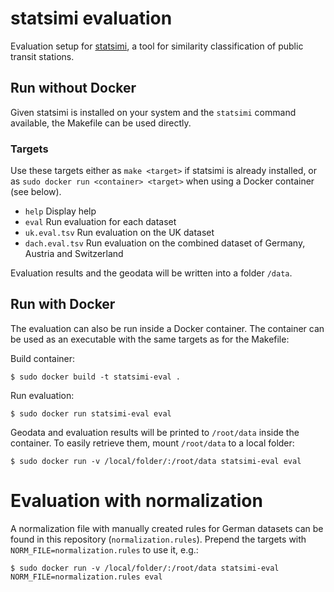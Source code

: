 # statsimi evaluation

Evaluation setup for [statsimi](https://github.com/ad-freiburg/statsimi), a tool for similarity classification of public transit stations.

## Run without Docker

Given statsimi is installed on your system and the ``statsimi`` command available, the Makefile can be used directly.

### Targets

Use these targets either as ``make <target>`` if statsimi is already installed, or as ``sudo docker run <container> <target>`` when using a Docker container (see below).

 * ``help`` Display help
 * ``eval`` Run evaluation for each dataset
 * ``uk.eval.tsv`` Run evaluation on the UK dataset
 * ``dach.eval.tsv`` Run evaluation on the combined dataset of Germany, Austria and Switzerland

Evaluation results and the geodata will be written into a folder ``/data``.

## Run with Docker

The evaluation can also be run inside a Docker container. The container can be used as an executable with the same targets as for the Makefile:

Build container:

    $ sudo docker build -t statsimi-eval .

Run evaluation:

    $ sudo docker run statsimi-eval eval

Geodata and evaluation results will be printed to ``/root/data`` inside the container.
To easily retrieve them, mount ``/root/data`` to a local folder:

    $ sudo docker run -v /local/folder/:/root/data statsimi-eval eval

# Evaluation with normalization

A normalization file with manually created rules for German datasets can be found in this repository (``normalization.rules``).
Prepend the targets with ``NORM_FILE=normalization.rules`` to use it, e.g.:

    $ sudo docker run -v /local/folder/:/root/data statsimi-eval NORM_FILE=normalization.rules eval

